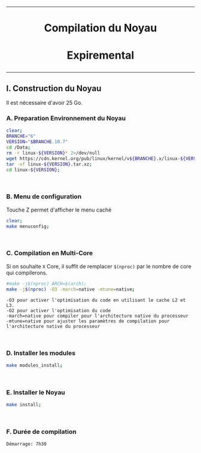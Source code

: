 --------------------------------------------------------------------------------------
# <p align='center'> Compilation du Noyau </p>

# <p align='center'>  Expiremental </p>

--------------------------------------------------------------------------------------
## I. Construction du Noyau
Il est nécessaire d'avoir 25 Go.

### A. Preparation Environnement du Noyau
``` bash
clear;
BRANCHE="6"
VERSION="$BRANCHE.10.7"
cd /Data;
rm -r linux-${VERSION}* 2>/dev/null
wget https://cdn.kernel.org/pub/linux/kernel/v${BRANCHE}.x/linux-${VERSION}.tar.xz 2>/dev/null;
tar -xf linux-${VERSION}.tar.xz;
cd linux-${VERSION};
```

<br />

### B. Menu de configuration
Touche Z permet d'afficher le menu caché
```bash
clear;
make menuconfig;
```

<br />

### C. Compilation en Multi-Core
Si on souhaite `X` Core, il suffit de remplacer `$(nproc)` par le nombre de core qui compilerons.
```bash
#make -j$(nproc) ARCH=$(arch);
make -j$(nproc) -O3 -march=native -mtune=native;
```

```
-O3 pour activer l'optimisation du code en utilisant le cache L2 et L3. 
-O2 pour activer l'optimisation du code
-march=native pour compiler pour l'architecture native du processeur
-mtune=native pour ajuster les paramètres de compilation pour l'architecture native du processeur
```

<br />

### D. Installer les modules
```bash
make modules_install;
```

<br />

### E. Installer le Noyau
```bash
make install;
```

<br />

### F. Durée de compilation

```
Démarrage: 7h30
```
